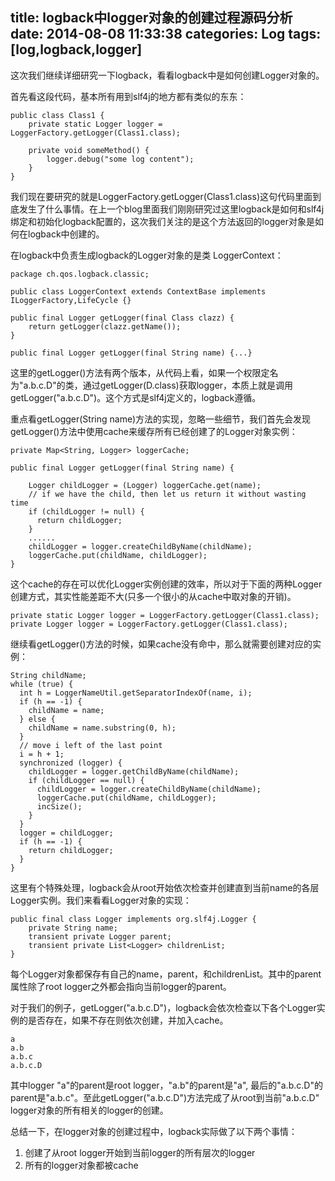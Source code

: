 title: logback中logger对象的创建过程源码分析
date: 2014-08-08 11:33:38
categories: Log
tags: [log,logback,logger]
---

这次我们继续详细研究一下logback，看看logback中是如何创建Logger对象的。

<!--more-->

首先看这段代码，基本所有用到slf4j的地方都有类似的东东：

	public class Class1 {
		private static Logger logger = LoggerFactory.getLogger(Class1.class);

		private void someMethod() {
			logger.debug("some log content");
		}
	}

我们现在要研究的就是LoggerFactory.getLogger(Class1.class)这句代码里面到底发生了什么事情。在上一个blog里面我们刚刚研究过这里logback是如何和slf4j绑定和初始化logback配置的，这次我们关注的是这个方法返回的logger对象是如何在logback中创建的。

在logback中负责生成logback的Logger对象的是类 LoggerContext：

	package ch.qos.logback.classic;

	public class LoggerContext extends ContextBase implements ILoggerFactory,LifeCycle {}

	public final Logger getLogger(final Class clazz) {
		return getLogger(clazz.getName());
	}

	public final Logger getLogger(final String name) {...}

这里的getLogger()方法有两个版本，从代码上看，如果一个权限定名为"a.b.c.D"的类，通过getLogger(D.class)获取logger，本质上就是调用getLogger("a.b.c.D")。这个方式是slf4j定义的，logback遵循。

重点看getLogger(String name)方法的实现，忽略一些细节，我们首先会发现getLogger()方法中使用cache来缓存所有已经创建了的Logger对象实例：

	private Map<String, Logger> loggerCache;

	public final Logger getLogger(final String name) {
		
	    Logger childLogger = (Logger) loggerCache.get(name);
	    // if we have the child, then let us return it without wasting time
	    if (childLogger != null) {
	      return childLogger;
	    }
		......
		childLogger = logger.createChildByName(childName);
        loggerCache.put(childName, childLogger);
	}

这个cache的存在可以优化Logger实例创建的效率，所以对于下面的两种Logger创建方式，其实性能差距不大(只多一个很小的从cache中取对象的开销)。

	private static Logger logger = LoggerFactory.getLogger(Class1.class);
	private Logger logger = LoggerFactory.getLogger(Class1.class);

继续看getLogger()方法的时候，如果cache没有命中，那么就需要创建对应的实例：

    String childName;
    while (true) {
      int h = LoggerNameUtil.getSeparatorIndexOf(name, i);
      if (h == -1) {
        childName = name;
      } else {
        childName = name.substring(0, h);
      }
      // move i left of the last point
      i = h + 1;
      synchronized (logger) {
        childLogger = logger.getChildByName(childName);
        if (childLogger == null) {
          childLogger = logger.createChildByName(childName);
          loggerCache.put(childName, childLogger);
          incSize();
        }
      }
      logger = childLogger;
      if (h == -1) {
        return childLogger;
      }
    }

这里有个特殊处理，logback会从root开始依次检查并创建直到当前name的各层Logger实例。我们来看看Logger对象的实现：

	public final class Logger implements org.slf4j.Logger {
		private String name;
		transient private Logger parent;
		transient private List<Logger> childrenList;
	}

每个Logger对象都保存有自己的name，parent，和childrenList。其中的parent属性除了root logger之外都会指向当前logger的parent。

对于我们的例子，getLogger("a.b.c.D")，logback会依次检查以下各个Logger实例的是否存在，如果不存在则依次创建，并加入cache。

	a
	a.b
	a.b.c
	a.b.c.D

其中logger "a"的parent是root logger，"a.b"的parent是"a", 最后的"a.b.c.D"的parent是"a.b.c"。至此getLogger("a.b.c.D")方法完成了从root到当前"a.b.c.D" logger对象的所有相关的logger的创建。

总结一下，在logger对象的创建过程中，logback实际做了以下两个事情：

1. 创建了从root logger开始到当前logger的所有层次的logger
2. 所有的logger对象都被cache

